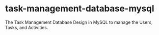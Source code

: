 # task-management-database-mysql
The Task Management Database Design in MySQL to manage the Users, Tasks, and Activities. 
